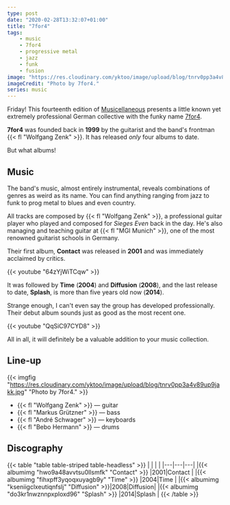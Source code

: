 ```yaml
---
type: post
date: "2020-02-28T13:32:07+01:00"
title: "7for4"
tags:
    - music
    - 7for4
    - progressive metal
    - jazz
    - funk
    - fusion
image: "https://res.cloudinary.com/yktoo/image/upload/blog/tnrv0pp3a4v89up9jakk.jpg"
imageCredit: "Photo by 7for4."
series: music
---
```


Friday! This fourteenth edition of [Musicellaneous](/series/music) presents a little known yet extremely professional German collective with the funky name [7for4](http://www.7for4.de/).

**7for4** was founded back in **1999** by the guitarist and the band's frontman {{< fl "Wolfgang Zenk" >}}. It has released *only* four albums to date.

But what albums!

<!--more-->

## Music

The band's music, almost entirely instrumental, reveals combinations of genres as weird as its name. You can find anything ranging from jazz to funk to prog metal to blues and even country.

All tracks are composed by {{< fl "Wolfgang Zenk" >}}, a professional guitar player who played and composed for *Sieges Even* back in the day. He's also managing and teaching guitar at {{< fl "MGI Munich" >}}, one of the most renowned guitarist schools in Germany.

Their first album, **Contact** was released in **2001** and was immediately acclaimed by critics.

{{< youtube "64zYjWiTCqw" >}}

It was followed by **Time** (**2004**) and **Diffusion** (**2008**), and the last release to date, **Splash**, is more than five years old now (**2014**).

Strange enough, I can't even say the group has developed professionally. Their debut album sounds just as good as the most recent one.

{{< youtube "QqSiC97CYD8" >}}

All in all, it will definitely be a valuable addition to your music collection.

## Line-up

{{< imgfig "https://res.cloudinary.com/yktoo/image/upload/blog/tnrv0pp3a4v89up9jakk.jpg" "Photo by 7for4." >}}

* {{< fl "Wolfgang Zenk" >}} — guitar
* {{< fl "Markus Grützner" >}} — bass
* {{< fl "André Schwager" >}} — keyboards
* {{< fl "Bebo Hermann" >}} — drums

## Discography

{{< table "table table-striped table-headless" >}}
|   |   |   |
|---|---|---|
|{{< albumimg "hwo9a48avvtsu0llsmfk" "Contact" >}}  |2001|Contact  |
|{{< albumimg "fihxpff3yqoqxuyagb9y" "Time" >}}     |2004|Time     |
|{{< albumimg "kseniigclxeutiqnfslj" "Diffusion" >}}|2008|Diffusion|
|{{< albumimg "do3kr1nwznnpxploxd96" "Splash" >}}   |2014|Splash   |
{{< /table >}}
